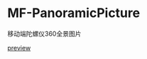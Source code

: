 # MF-PanoramicPicture
移动端陀螺仪360全景图片

[preview](https://fengtianxi001.github.io/MF-PanoramicPicture/)
